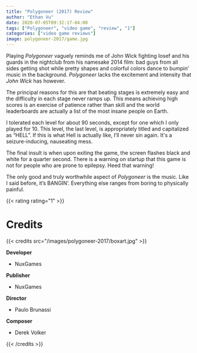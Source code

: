 ```yaml
---
title: "Polygoneer (2017) Review"
author: "Ethan Vu"
date: 2020-07-05T09:32:17-04:00
tags: ["Polygoneer", "video game", "review", "1"]
categories: ["video game reviews"]
image: polygoneer-2017/game.jpg
---
```


Playing *Polygoneer* vaguely reminds me of John Wick fighting Iosef and his guards in the nightclub from his namesake 2014 film: bad guys from all sides getting shot while pretty shapes and colorful colors dance to bumpin’ music in the background. *Polygoneer* lacks the excitement and intensity that *John Wick* has however.

The principal reasons for this are that beating stages is extremely easy and the difficulty in each stage never ramps up. This means achieving high scores is an exercise of patience rather than skill and the world leaderboards are actually a list of the most insane people on Earth.

I tolerated each level for about 90 seconds, except for one which I only played for 10. This level, the last level, is appropriately titled and capitalized as “HELL”. If this is what Hell is actually like, I’ll never sin again. It's a seizure-inducing, nauseating mess.

The final insult is when upon exiting the game, the screen flashes black and white for a quarter second. There is a warning on startup that this game is not for people who are prone to epilepsy. Heed that warning!

The only good and truly worthwhile aspect of *Polygoneer* is the music. Like I said before, it’s BANGIN’. Everything else ranges from boring to physically painful.

{{< rating rating="1" >}}

# Credits
{{< credits src="/images/polygoneer-2017/boxart.jpg" >}}
<p><b>Developer</b></p>
<ul>
    <li>NuxGames</li>
</ul>
<p><b>Publisher</b></p>
<ul>
    <li>NuxGames</li>
</ul>
<p><b>Director</b></p>
<ul>
    <li>Paulo Brunassi</li>
</ul>
<p><b>Composer</b></p>
<ul>
    <li>Derek Volker</li>
</ul>
{{< /credits >}}
